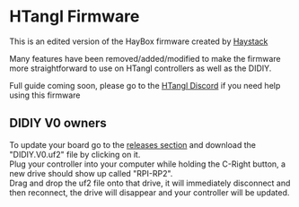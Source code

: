 # HTangl Firmware

This is an edited version of the HayBox firmware created by [Haystack](https://github.com/JonnyHaystack)

Many features have been removed/added/modified to make the firmware more 
straightforward to use on HTangl controllers as well as the DIDIY.

Full guide coming soon, please go to the [HTangl Discord](https://discord.gg/yAeFsbCDpv) if you need help using this firmware

## DIDIY V0 owners ##

To update your board go to the [releases section](https://github.com/HTangl/HTangl-Firmware/releases) and download the "DIDIY.V0.uf2" file by clicking on it.  
Plug your controller into your computer while holding the C-Right button, a new drive should show up called "RPI-RP2".  
Drag and drop the uf2 file onto that drive, it will immediately disconnect and then reconnect, the drive will disappear and your controller will be updated.
